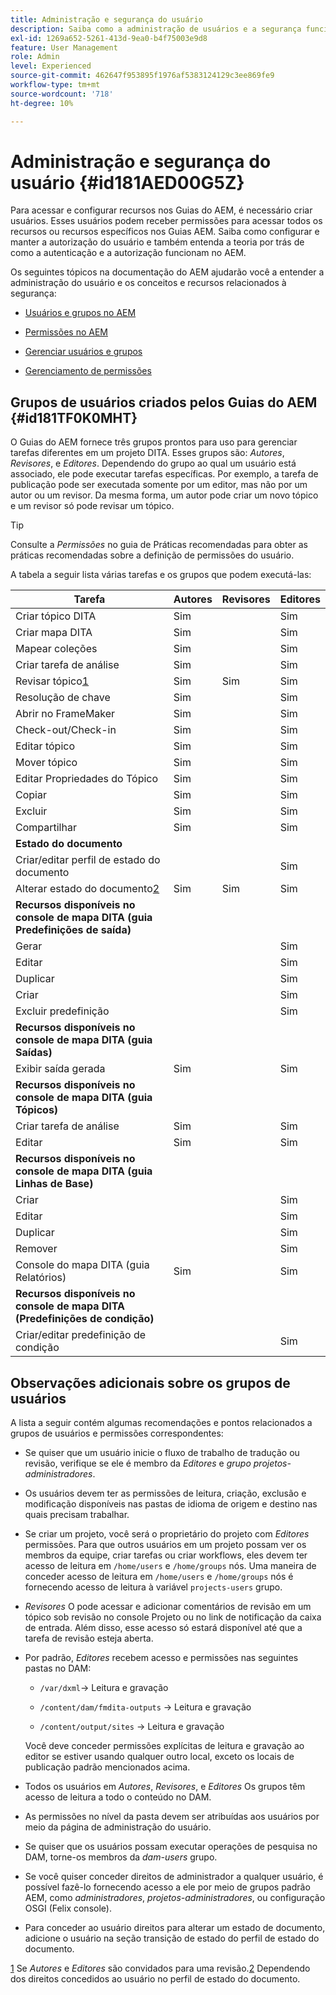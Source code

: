 ```yaml
---
title: Administração e segurança do usuário
description: Saiba como a administração de usuários e a segurança funcionam
exl-id: 1269a652-5261-413d-9ea0-b4f75003e9d8
feature: User Management
role: Admin
level: Experienced
source-git-commit: 462647f953895f1976af5383124129c3ee869fe9
workflow-type: tm+mt
source-wordcount: '718'
ht-degree: 10%

---
```


# Administração e segurança do usuário {#id181AED00G5Z}

Para acessar e configurar recursos nos Guias do AEM, é necessário criar usuários. Esses usuários podem receber permissões para acessar todos os recursos ou recursos específicos nos Guias AEM. Saiba como configurar e manter a autorização do usuário e também entenda a teoria por trás de como a autenticação e a autorização funcionam no AEM.

Os seguintes tópicos na documentação do AEM ajudarão você a entender a administração do usuário e os conceitos e recursos relacionados à segurança:

- [Usuários e grupos no AEM](https://helpx.adobe.com/experience-manager/6-5/sites/administering/using/security.html#UsersandGroupsinAEM)

- [Permissões no AEM](https://helpx.adobe.com/experience-manager/6-5/sites/administering/using/security.html#PermissionsinAEM)

- [Gerenciar usuários e grupos](https://helpx.adobe.com/experience-manager/6-5/sites/administering/using/security.html#ManagingUsersandGroups)

- [Gerenciamento de permissões](https://helpx.adobe.com/experience-manager/6-5/sites/administering/using/security.html#ManagingPermissions)


## Grupos de usuários criados pelos Guias do AEM {#id181TF0K0MHT}

O Guias do AEM fornece três grupos prontos para uso para gerenciar tarefas diferentes em um projeto DITA. Esses grupos são: *Autores*, *Revisores*, e *Editores*. Dependendo do grupo ao qual um usuário está associado, ele pode executar tarefas específicas. Por exemplo, a tarefa de publicação pode ser executada somente por um editor, mas não por um autor ou um revisor. Da mesma forma, um autor pode criar um novo tópico e um revisor só pode revisar um tópico.

>[!TIP]
>
> Consulte a *Permissões* no guia de Práticas recomendadas para obter as práticas recomendadas sobre a definição de permissões do usuário.

A tabela a seguir lista várias tarefas e os grupos que podem executá-las:

| Tarefa | Autores | Revisores | Editores |
|----|-------|---------|----------|
| Criar tópico DITA | Sim |   | Sim |
| Criar mapa DITA | Sim |   | Sim |
| Mapear coleções | Sim |   | Sim |
| Criar tarefa de análise | Sim |   | Sim |
| Revisar tópico[1](#fntarg_1) | Sim | Sim | Sim |
| Resolução de chave | Sim |   | Sim |
| Abrir no FrameMaker | Sim |   | Sim |
| Check-out/Check-in | Sim |   | Sim |
| Editar tópico | Sim |   | Sim |
| Mover tópico | Sim |   | Sim |
| Editar Propriedades do Tópico | Sim |   | Sim |
| Copiar | Sim |   | Sim |
| Excluir | Sim |   | Sim |
| Compartilhar | Sim |   | Sim |
| **Estado do documento** |
| Criar/editar perfil de estado do documento |   |   | Sim |
| Alterar estado do documento[2](#fntarg_2) | Sim | Sim | Sim |
| **Recursos disponíveis no console de mapa DITA \(guia Predefinições de saída\)** |
| Gerar |   |   | Sim |
| Editar |   |   | Sim |
| Duplicar |   |   | Sim |
| Criar |   |   | Sim |
| Excluir predefinição |   |   | Sim |
| **Recursos disponíveis no console de mapa DITA \(guia Saídas\)** |
| Exibir saída gerada | Sim |   | Sim |
| **Recursos disponíveis no console de mapa DITA \(guia Tópicos\)** |
| Criar tarefa de análise | Sim |   | Sim |
| Editar | Sim |   | Sim |
| **Recursos disponíveis no console de mapa DITA \(guia Linhas de Base\)** |
| Criar |   |   | Sim |
| Editar |   |   | Sim |
| Duplicar |   |   | Sim |
| Remover |   |   | Sim |
| Console do mapa DITA \(guia Relatórios\) | Sim |   | Sim |
| **Recursos disponíveis no console de mapa DITA \(Predefinições de condição\)** |
| Criar/editar predefinição de condição |   |   | Sim |

## Observações adicionais sobre os grupos de usuários

A lista a seguir contém algumas recomendações e pontos relacionados a grupos de usuários e permissões correspondentes:

- Se quiser que um usuário inicie o fluxo de trabalho de tradução ou revisão, verifique se ele é membro da *Editores* e *grupo projetos-administradores*.

- Os usuários devem ter as permissões de leitura, criação, exclusão e modificação disponíveis nas pastas de idioma de origem e destino nas quais precisam trabalhar.

- Se criar um projeto, você será o proprietário do projeto com *Editores* permissões. Para que outros usuários em um projeto possam ver os membros da equipe, criar tarefas ou criar workflows, eles devem ter acesso de leitura em `/home/users` e `/home/groups` nós. Uma maneira de conceder acesso de leitura em `/home/users` e `/home/groups` nós é fornecendo acesso de leitura à variável `projects-users` grupo.

- *Revisores* O pode acessar e adicionar comentários de revisão em um tópico sob revisão no console Projeto ou no link de notificação da caixa de entrada. Além disso, esse acesso só estará disponível até que a tarefa de revisão esteja aberta.

- Por padrão, *Editores* recebem acesso e permissões nas seguintes pastas no DAM:

   - ``/var/dxml``-\> Leitura e gravação

   - `/content/dam/fmdita-outputs` -\> Leitura e gravação

   - `/content/output/sites` -\> Leitura e gravação

  Você deve conceder permissões explícitas de leitura e gravação ao editor se estiver usando qualquer outro local, exceto os locais de publicação padrão mencionados acima.

- Todos os usuários em *Autores*, *Revisores*, e *Editores* Os grupos têm acesso de leitura a todo o conteúdo no DAM.

- As permissões no nível da pasta devem ser atribuídas aos usuários por meio da página de administração do usuário.

- Se quiser que os usuários possam executar operações de pesquisa no DAM, torne-os membros da *dam-users* grupo.

- Se você quiser conceder direitos de administrador a qualquer usuário, é possível fazê-lo fornecendo acesso a ele por meio de grupos padrão AEM, como *administradores*, *projetos-administradores*, ou configuração OSGI \(Felix console\).

- Para conceder ao usuário direitos para alterar um estado de documento, adicione o usuário na seção transição de estado do perfil de estado do documento.

[1](#fnsrc_1) Se *Autores* e *Editores* são convidados para uma revisão.[2](#fnsrc_2) Dependendo dos direitos concedidos ao usuário no perfil de estado do documento.
